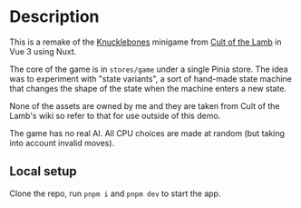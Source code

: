 # Description

This is a remake of the [Knucklebones](https://www.youtube.com/watch?v=y4PfvZiEs5E) minigame from [Cult of the Lamb](https://store.steampowered.com/app/1313140/Cult_of_the_Lamb/) in Vue 3 using Nuxt.

The core of the game is in `stores/game` under a single Pinia store. The idea was to experiment with "state variants", a sort of hand-made state machine that changes the shape of the state when the machine enters a new state.

None of the assets are owned by me and they are taken from Cult of the Lamb's wiki so refer to that for use outside of this demo.

The game has no real AI. All CPU choices are made at random (but taking into account invalid moves).

## Local setup

Clone the repo, run `pnpm i` and `pnpm dev` to start the app.
